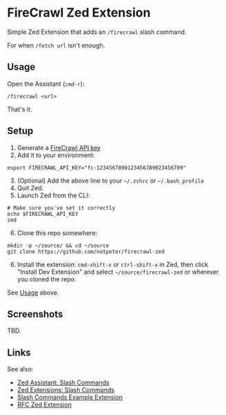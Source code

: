 # FireCrawl Zed Extension

Simple Zed Extension that adds an `/firecrawl` slash command.

For when `/fetch url` isn't enough.

## Usage

Open the Assistant (`cmd-r`):

```
/firecrawl <url>
```

That's it.

## Setup

1. Generate a [FireCrawl API key](https://www.firecrawl.dev/app/api-keys)
2. Add it to your environment:
```
export FIRECRAWL_API_KEY="fc-1234567890123456789023456789"
```
3. (Optional) Add the above line to your `~/.zshrc` or `~/.bash_profile`
4. Quit Zed.
5. Launch Zed from the CLI:
```
# Make sure you've set it correctly
echo $FIRECRAWL_API_KEY
zed
```
6. Clone this repo somewhere:
```
mkdir -p ~/source/ && cd ~/source
git clone https://github.com/notpeter/firecrawl-zed
```

6. Install the extension: `cmd-shift-x` or `ctrl-shift-x` in Zed, then click "Install Dev Extension" and select `~/source/firecrawl-zed` or wherever you cloned the repo.

See [Usage](#usage) above.

## Screenshots

TBD.

## Links

See also:

- [Zed Assistant: Slash Commands](https://zed.dev/docs/assistant/commands)
- [Zed Extensions: Slash Commands](https://zed.dev/docs/extensions/slash-commands)
- [Slash Commands Example Extension](https://github.com/zed-industries/zed/tree/main/extensions/slash-commands-example)
- [RFC Zed Extension](https://github.com/notpeter/rfc-zed)
